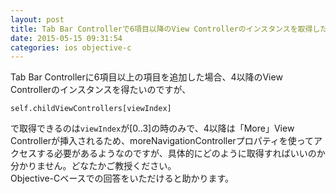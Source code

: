 ```yaml
---
layout: post
title: Tab Bar Controllerで6項目以降のView Controllerのインスタンスを取得したい
date: 2015-05-15 09:31:54
categories: ios objective-c
---
```

<p>Tab Bar Controllerに6項目以上の項目を追加した場合、4以降のView Controllerのインスタンスを得たいのですが、</p>

```
self.childViewControllers[viewIndex]
```

<p>で取得できるのは<code>viewIndex</code>が[0..3]の時のみで、4以降は「More」View Controllerが挿入されるため、moreNavigationControllerプロパティを使ってアクセスする必要があるようなのですが、具体的にどのように取得すればいいのか分かりません。どなたかご教授ください。<br>
Objective-Cベースでの回答をいただけると助かります。</p>
